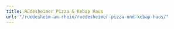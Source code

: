 ```yaml
---
title: Rüdesheimer Pizza & Kebap Haus
url: "/ruedesheim-am-rhein/ruedesheimer-pizza-und-kebap-haus/"
---
```

